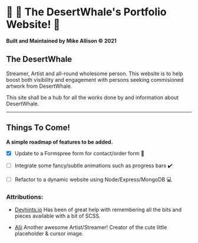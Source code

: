 # :whale: :palm_tree: The DesertWhale's Portfolio Website! :partying_face:

**Built and Maintained by Mike Allison &copy; 2021**

## The DesertWhale
Streamer, Artist and all-round wholesome person. This website is to help boost both visibility and engagement with persons seeking commisioned artwork from DesertWhale.

This site shall be a hub for all the works done by and information about DesertWhale.

----

## Things To Come!

**A simple roadmap of features to be added.**
- [x] Update to a Formspree form for contact/order form :pencil:
- [ ] Integrate some fancy/subtle animations such as progress bars :heavy_check_mark:
- [ ] Refactor to a dynamic website using Node/Express/MongoDB :computer:


### Attributions: 

- [Devhints.io](https://devhints.io/sass) Has been of great help with remembering all the bits and pieces available with a bit of SCSS.

- [Alii](https://rawooo.carrd.co/) Another awesome Artist/Streamer! Creator of the cute little placeholder & cursor image.